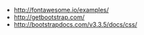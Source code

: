
 * http://fontawesome.io/examples/
 * http://getbootstrap.com/
 * http://bootstrapdocs.com/v3.3.5/docs/css/

